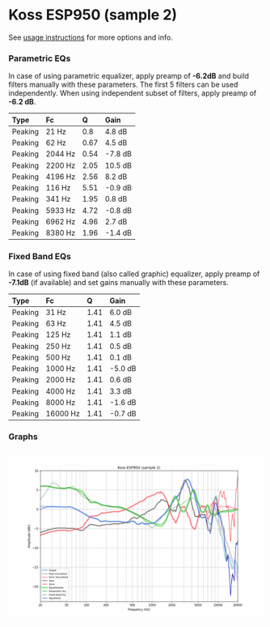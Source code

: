 # Koss ESP950 (sample 2)
See [usage instructions](https://github.com/jaakkopasanen/AutoEq#usage) for more options and info.

### Parametric EQs
In case of using parametric equalizer, apply preamp of **-6.2dB** and build filters manually
with these parameters. The first 5 filters can be used independently.
When using independent subset of filters, apply preamp of **-6.2 dB**.

| Type    | Fc      |    Q | Gain    |
|:--------|:--------|:-----|:--------|
| Peaking | 21 Hz   | 0.8  | 4.8 dB  |
| Peaking | 62 Hz   | 0.67 | 4.5 dB  |
| Peaking | 2044 Hz | 0.54 | -7.8 dB |
| Peaking | 2200 Hz | 2.05 | 10.5 dB |
| Peaking | 4196 Hz | 2.56 | 8.2 dB  |
| Peaking | 116 Hz  | 5.51 | -0.9 dB |
| Peaking | 341 Hz  | 1.95 | 0.8 dB  |
| Peaking | 5933 Hz | 4.72 | -0.8 dB |
| Peaking | 6962 Hz | 4.96 | 2.7 dB  |
| Peaking | 8380 Hz | 1.96 | -1.4 dB |

### Fixed Band EQs
In case of using fixed band (also called graphic) equalizer, apply preamp of **-7.1dB**
(if available) and set gains manually with these parameters.

| Type    | Fc       |    Q | Gain    |
|:--------|:---------|:-----|:--------|
| Peaking | 31 Hz    | 1.41 | 6.0 dB  |
| Peaking | 63 Hz    | 1.41 | 4.5 dB  |
| Peaking | 125 Hz   | 1.41 | 1.1 dB  |
| Peaking | 250 Hz   | 1.41 | 0.5 dB  |
| Peaking | 500 Hz   | 1.41 | 0.1 dB  |
| Peaking | 1000 Hz  | 1.41 | -5.0 dB |
| Peaking | 2000 Hz  | 1.41 | 0.6 dB  |
| Peaking | 4000 Hz  | 1.41 | 3.3 dB  |
| Peaking | 8000 Hz  | 1.41 | -1.6 dB |
| Peaking | 16000 Hz | 1.41 | -0.7 dB |

### Graphs
![](./Koss%20ESP950%20(sample%202).png)